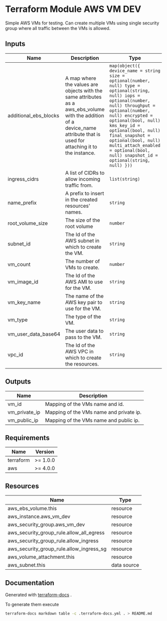 # Terraform Module AWS VM DEV

Simple AWS VMs for testing. Can create multiple VMs using single security group where all traffic between the VMs is allowed.

## Inputs

| Name | Description | Type | Default | Required |
|------|-------------|------|---------|:--------:|
| additional_ebs_blocks | A map where the values are objects with the same attributes as a aws_ebs_volume with the addition of a device_name attribute that is used for attaching it to the instance. | ```map(object({ device_name = string size = optional(number, null) type = optional(string, null) iops = optional(number, null) throughput = optional(number, null) encrypted = optional(bool, null) kms_key_id = optional(bool, null) final_snapshot = optional(bool, null) multi_attach_enabled = optional(bool, null) snapshot_id = optional(string, null) }))``` | `{}` | no |
| ingress_cidrs | A list of CIDRs to allow incoming traffic from. | `list(string)` | n/a | yes |
| name_prefix | A prefix to insert in the created resources' names. | `string` | `""` | no |
| root_volume_size | The size of the root volume | `number` | `20` | no |
| subnet_id | The Id of the AWS subnet in which to create the VM. | `string` | n/a | yes |
| vm_count | The number of VMs to create. | `number` | `1` | no |
| vm_image_id | The Id of the AWS AMI to use for the VM. | `string` | n/a | yes |
| vm_key_name | The name of the AWS key pair to use for the VM. | `string` | n/a | yes |
| vm_type | The type of the VM. | `string` | `"t3.medium"` | no |
| vm_user_data_base64 | The user data to pass to the VM. | `string` | `null` | no |
| vpc_id | The Id of the AWS VPC in which to create the resources. | `string` | n/a | yes |

## Outputs

| Name | Description |
|------|-------------|
| vm_id | Mapping of the VMs name and id. |
| vm_private_ip | Mapping of the VMs name and private ip. |
| vm_public_ip | Mapping of the VMs name and public ip. |

## Requirements

| Name | Version |
|------|---------|
| terraform | >= 1.0.0 |
| aws | >= 4.0.0 |

## Resources

| Name | Type |
|------|------|
| aws_ebs_volume.this | resource |
| aws_instance.aws_vm_dev | resource |
| aws_security_group.aws_vm_dev | resource |
| aws_security_group_rule.allow_all_egress | resource |
| aws_security_group_rule.allow_ingress | resource |
| aws_security_group_rule.allow_ingress_sg | resource |
| aws_volume_attachment.this | resource |
| aws_subnet.this | data source |

## Documentation

Generated with [terraform-docs](https://terraform-docs.io/user-guide/introduction/) .

To generate them execute

```bash
terraform-docs markdown table -c .terraform-docs.yml . > README.md
```
